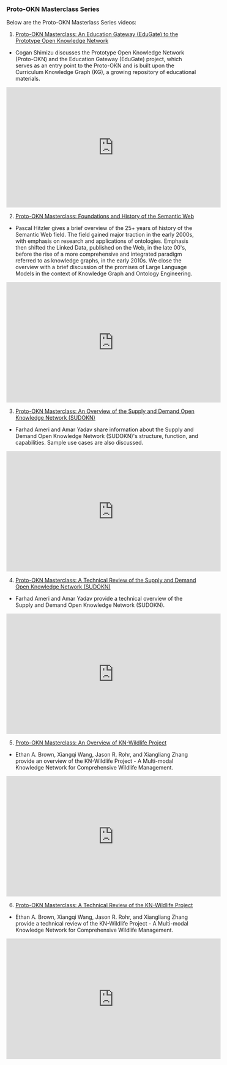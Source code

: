 ### **Proto-OKN Masterclass Series**

Below are the Proto-OKN Masterlass Series videos:

1. [Proto-OKN Masterclass: An Education Gateway (EduGate) to the Prototype Open Knowledge Network](https://www.youtube.com/watch?v=Q1L0_F44Bn8)

- Cogan Shimizu discusses the Prototype Open Knowledge Network (Proto-OKN) and the Education Gateway (EduGate) project, which serves as an entry point to the Proto-OKN and is built upon the Curriculum Knowledge Graph (KG), a growing repository of educational materials.

<div style="text-align: center;">
  <iframe width="560" height="315" src="https://www.youtube.com/embed/Q1L0_F44Bn8?si=Zu-qraGfD3ozJvLh" title="YouTube video player" frameborder="0" allow="accelerometer; autoplay; clipboard-write; encrypted-media; gyroscope; picture-in-picture; web-share" referrerpolicy="strict-origin-when-cross-origin" allowfullscreen></iframe>
  
</div>


2. [Proto-OKN Masterclass: Foundations and History of the Semantic Web](https://youtu.be/s3keGdYAf5Q?si=YDYLZcVvSp4s2WKk)

- Pascal Hitzler gives a brief overview of the 25+ years of history of the Semantic Web field. The field gained major traction in the early 2000s, with emphasis on research and applications of ontologies. Emphasis then shifted the Linked Data, published on the Web, in the late 00's, before the rise of a more comprehensive and integrated paradigm referred to as knowledge graphs, in the early 2010s. We close the overview with a brief discussion of the promises of Large Language Models in the context of Knowledge Graph and Ontology Engineering.

<div style="text-align: center;">
  <iframe width="560" height="315" src="https://www.youtube.com/embed/s3keGdYAf5Q?si=oD75_xj_zm9ilP0n" title="YouTube video player" frameborder="0" allow="accelerometer; autoplay; clipboard-write; encrypted-media; gyroscope; picture-in-picture; web-share" referrerpolicy="strict-origin-when-cross-origin" allowfullscreen></iframe>
  
</div>


3. [Proto-OKN Masterclass: An Overview of the Supply and Demand Open Knowledge Network (SUDOKN)](https://www.youtube.com/watch?v=SAEAx9ec42E&list=PLNs9ZO9jGtUCmh7Ss7Rza8o_1GHeYPiE7&index=4)

- Farhad Ameri and Amar Yadav share information about the Supply and Demand Open Knowledge Network (SUDOKN)'s structure, function, and capabilities. Sample use cases are also discussed.

<div style="text-align: center;">
<iframe width="560" height="315" src="https://www.youtube.com/embed/SAEAx9ec42E?si=WPknuqLHORuUzRkQ" title="YouTube video player" frameborder="0" allow="accelerometer; autoplay; clipboard-write; encrypted-media; gyroscope; picture-in-picture; web-share" referrerpolicy="strict-origin-when-cross-origin" allowfullscreen></iframe>

</div>

4. [Proto-OKN Masterclass: A Technical Review of the Supply and Demand Open Knowledge Network (SUDOKN)](https://www.youtube.com/watch?v=TKOCmPfxerE&list=PLNs9ZO9jGtUCmh7Ss7Rza8o_1GHeYPiE7&index=3)

-  Farhad Ameri and Amar Yadav provide a technical overview of the Supply and Demand Open Knowledge Network (SUDOKN).

<div style="text-align: center;">
<iframe width="560" height="315" src="https://www.youtube.com/embed/TKOCmPfxerE?si=afLmio1vT2cjPa49" title="YouTube video player" frameborder="0" allow="accelerometer; autoplay; clipboard-write; encrypted-media; gyroscope; picture-in-picture; web-share" referrerpolicy="strict-origin-when-cross-origin" allowfullscreen></iframe>

</div>

5. [Proto-OKN Masterclass: An Overview of KN-Wildlife Project](https://www.youtube.com/watch?v=mz6If0FlJy8&list=PLNs9ZO9jGtUCmh7Ss7Rza8o_1GHeYPiE7&index=2)

-  Ethan A. Brown, Xiangqi Wang, Jason R. Rohr, and Xiangliang Zhang provide an overview of the KN-Wildlife Project - A Multi-modal Knowledge Network for Comprehensive Wildlife Management.

<div style="text-align: center;">
<iframe width="560" height="315" src="https://www.youtube.com/embed/mz6If0FlJy8?si=Jbtt4D-wYJoSpf1O" title="YouTube video player" frameborder="0" allow="accelerometer; autoplay; clipboard-write; encrypted-media; gyroscope; picture-in-picture; web-share" referrerpolicy="strict-origin-when-cross-origin" allowfullscreen></iframe>

</div>

6. [Proto-OKN Masterclass: A Technical Review of the KN-Wildlife Project](https://www.youtube.com/watch?v=tqoCe2Avdqc&list=PLNs9ZO9jGtUCmh7Ss7Rza8o_1GHeYPiE7&index=1)

-  Ethan A. Brown, Xiangqi Wang, Jason R. Rohr, and Xiangliang Zhang provide a technical review of the KN-Wildlife Project - A Multi-modal Knowledge Network for Comprehensive Wildlife Management.

<div style="text-align: center;">
<iframe width="560" height="315" src="https://www.youtube.com/embed/tqoCe2Avdqc?si=QeseBwvpofWoNYdc" title="YouTube video player" frameborder="0" allow="accelerometer; autoplay; clipboard-write; encrypted-media; gyroscope; picture-in-picture; web-share" referrerpolicy="strict-origin-when-cross-origin" allowfullscreen></iframe>

</div>


